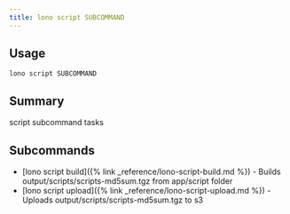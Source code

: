 ```yaml
---
title: lono script SUBCOMMAND
---
```


## Usage

    lono script SUBCOMMAND

## Summary

script subcommand tasks

## Subcommands

* [lono script build]({% link _reference/lono-script-build.md %}) - Builds output/scripts/scripts-md5sum.tgz from app/script folder
* [lono script upload]({% link _reference/lono-script-upload.md %}) - Uploads output/scripts/scripts-md5sum.tgz to s3


